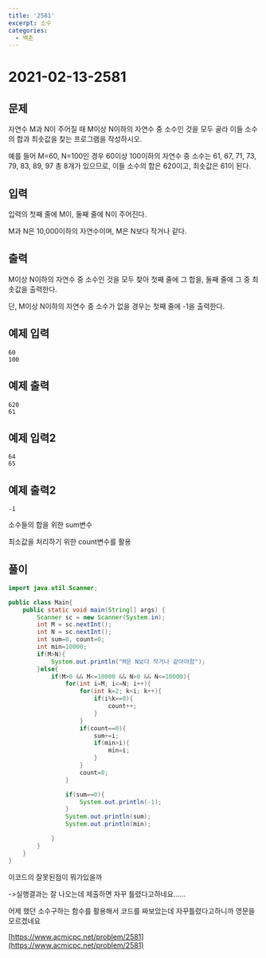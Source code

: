 ```yaml
---
title: '2581'
excerpt: 소수
categories:
  - 백준
---
```


# 2021-02-13-2581

## 문제

자연수 M과 N이 주어질 때 M이상 N이하의 자연수 중 소수인 것을 모두 골라 이들 소수의 합과 최솟값을 찾는 프로그램을 작성하시오.

예를 들어 M=60, N=100인 경우 60이상 100이하의 자연수 중 소수는 61, 67, 71, 73, 79, 83, 89, 97 총 8개가 있으므로, 이들 소수의 합은 620이고, 최솟값은 61이 된다.

## 입력

입력의 첫째 줄에 M이, 둘째 줄에 N이 주어진다.

M과 N은 10,000이하의 자연수이며, M은 N보다 작거나 같다.

## 출력

M이상 N이하의 자연수 중 소수인 것을 모두 찾아 첫째 줄에 그 합을, 둘째 줄에 그 중 최솟값을 출력한다.

단, M이상 N이하의 자연수 중 소수가 없을 경우는 첫째 줄에 -1을 출력한다.

## 예제 입력

```text
60
100
```

## 예제 출력

```text
620
61
```

## 예제 입력2

```text
64
65
```

## 예제 출력2

```text
-1
```

소수들의 합을 위한 sum변수

최소값을 처리하기 위한 count변수를 활용

## 풀이

```java
import java.util.Scanner;

public class Main{
    public static void main(String[] args) {
        Scanner sc = new Scanner(System.in);
        int M = sc.nextInt();
        int N = sc.nextInt();
        int sum=0, count=0;
        int min=10000;
        if(M>N){
            System.out.println("M은 N보다 작거나 같아야함");
        }else{
            if(M>0 && M<=10000 && N>0 && N<=10000){
                for(int i=M; i<=N; i++){
                    for(int k=2; k<i; k++){
                        if(i%k==0){
                            count++;
                        }
                    }
                    if(count==0){
                        sum+=i;
                        if(min>i){
                            min=i;
                        }
                    }
                    count=0;
                }

                if(sum==0){
                    System.out.println(-1);
                }
                System.out.println(sum);
                System.out.println(min);

            }
        }
    }
}
```

이코드의 잘못된점이 뭐가있을까

-&gt;실행결과는 잘 나오는데 제출하면 자꾸 틀렸다고하네요......

어제 했던 소수구하는 함수를 활용해서 코드를 짜보았는데 자꾸틀렸다고하니까 영문을 모르겠네요

[https://www.acmicpc.net/problem/2581](https://www.acmicpc.net/problem/2581)

